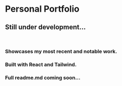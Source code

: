 # Personal Portfolio

## **Still under development...**

<br>

### Showcases my most recent and notable work.
### Built with React and Tailwind.
### Full readme.md coming soon...